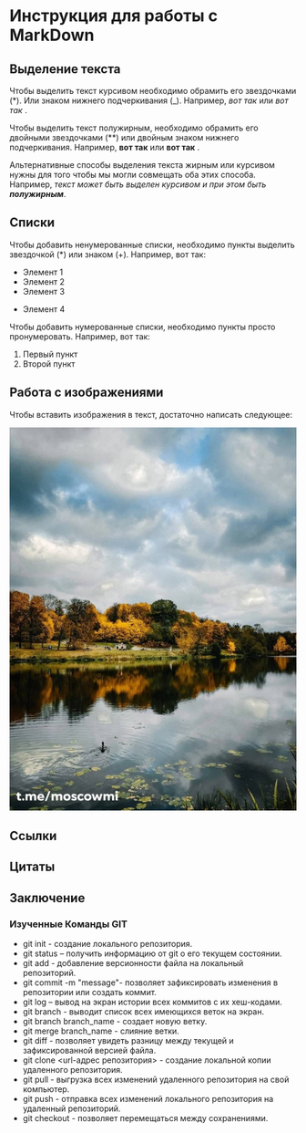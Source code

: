 # Инструкция для работы с MarkDown

## Выделение текста

Чтобы выделить текст курсивом необходимо обрамить его звездочками (*). Или знаком нижнего подчеркивания (_). Например, *вот так* или _вот так_ .

Чтобы выделить текст полужирным, необходимо обрамить его двойными звездочками (**) или двойным знаком нижнего подчеркивания.
Например, **вот так** или __вот так__ .

Альтернативные способы выделения текста жирным или курсивом нужны для того чтобы мы могли совмещать оба этих способа. Например, _текст может быть выделен курсивом и при этом быть **полужирным**_.

## Списки

Чтобы добавить ненумерованные списки, необходимо пункты выделить звездочкой (*) или знаком (+). Например, вот так:

* Элемент 1
* Элемент 2
* Элемент 3
+ Элемент 4

Чтобы добавить нумерованные списки, необходимо пункты просто пронумеровать. Например, вот так:

1. Первый пункт
2. Второй пункт

## Работа с изображениями

Чтобы вставить изображения в текст, достаточно написать следующее:

![Привет, София!][def]
## Ссылки

## Цитаты

## Заключение

### Изученные Команды GIT

* git init - создание локального репозитория.
* git status – получить информацию от git о его текущем состоянии.
* git add - добавление версионности файла на локальный репозиторий.
* git commit -m "message"- позволяет зафиксировать изменения в репозитории или создать коммит.
* git log – вывод на экран истории всех коммитов с их хеш-кодами.
* git branch - выводит список всех имеющихся веток на экран.
* git branch branch_name - создает новую ветку.
* git merge branch_name - слияние ветки.
* git diff - позволяет увидеть разницу между текущей и зафиксированной версией файла.
* git clone <url-адрес репозитория> - создание локальной копии удаленного репозитория.
* git pull - выгрузка всех изменений удаленного репозитория на свой компьютер.
* git push - отправка всех изменений локального репозитория на удаленный репозиторий.
* git checkout - позволяет перемещаться между сохранениями. 

##

[def]: 231.jpg


